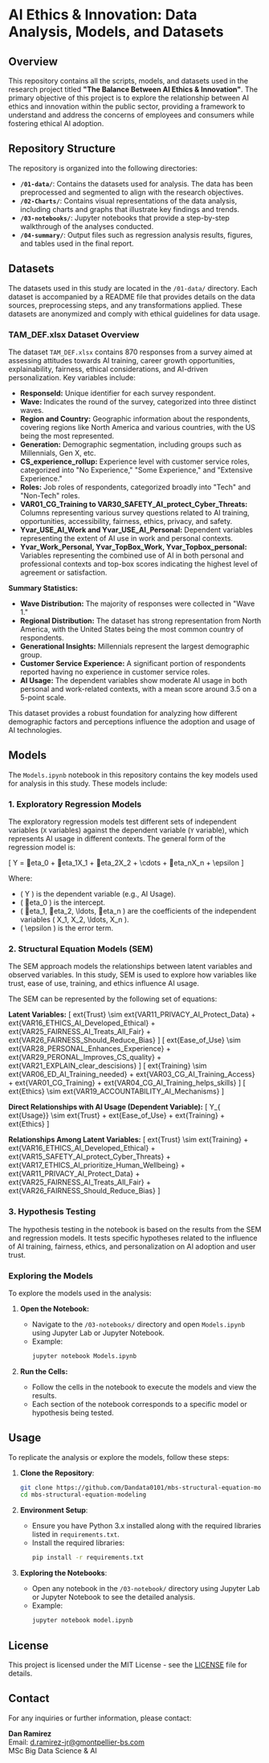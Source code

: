 
# AI Ethics & Innovation: Data Analysis, Models, and Datasets

## Overview

This repository contains all the scripts, models, and datasets used in the research project titled **"The Balance Between AI Ethics & Innovation"**. The primary objective of this project is to explore the relationship between AI ethics and innovation within the public sector, providing a framework to understand and address the concerns of employees and consumers while fostering ethical AI adoption.

## Repository Structure

The repository is organized into the following directories:

- **`/01-data/`**: Contains the datasets used for analysis. The data has been preprocessed and segmented to align with the research objectives.
- **`/02-Charts/`**: Contains visual representations of the data analysis, including charts and graphs that illustrate key findings and trends.
- **`/03-notebooks/`**: Jupyter notebooks that provide a step-by-step walkthrough of the analyses conducted.
- **`/04-summary/`**: Output files such as regression analysis results, figures, and tables used in the final report.

## Datasets

The datasets used in this study are located in the `/01-data/` directory. Each dataset is accompanied by a README file that provides details on the data sources, preprocessing steps, and any transformations applied. These datasets are anonymized and comply with ethical guidelines for data usage.

### TAM_DEF.xlsx Dataset Overview

The dataset `TAM_DEF.xlsx` contains 870 responses from a survey aimed at assessing attitudes towards AI training, career growth opportunities, explainability, fairness, ethical considerations, and AI-driven personalization. Key variables include:

- **ResponseId:** Unique identifier for each survey respondent.
- **Wave:** Indicates the round of the survey, categorized into three distinct waves.
- **Region and Country:** Geographic information about the respondents, covering regions like North America and various countries, with the US being the most represented.
- **Generation:** Demographic segmentation, including groups such as Millennials, Gen X, etc.
- **CS_experience_rollup:** Experience level with customer service roles, categorized into "No Experience," "Some Experience," and "Extensive Experience."
- **Roles:** Job roles of respondents, categorized broadly into "Tech" and "Non-Tech" roles.
- **VAR01_CG_Training to VAR30_SAFETY_AI_protect_Cyber_Threats:** Columns representing various survey questions related to AI training, opportunities, accessibility, fairness, ethics, privacy, and safety.
- **Yvar_USE_AI_Work and Yvar_USE_AI_Personal:** Dependent variables representing the extent of AI use in work and personal contexts.
- **Yvar_Work_Personal, Yvar_TopBox_Work, Yvar_Topbox_personal:** Variables representing the combined use of AI in both personal and professional contexts and top-box scores indicating the highest level of agreement or satisfaction.

**Summary Statistics:**
- **Wave Distribution:** The majority of responses were collected in "Wave 1."
- **Regional Distribution:** The dataset has strong representation from North America, with the United States being the most common country of respondents.
- **Generational Insights:** Millennials represent the largest demographic group.
- **Customer Service Experience:** A significant portion of respondents reported having no experience in customer service roles.
- **AI Usage:** The dependent variables show moderate AI usage in both personal and work-related contexts, with a mean score around 3.5 on a 5-point scale.

This dataset provides a robust foundation for analyzing how different demographic factors and perceptions influence the adoption and usage of AI technologies.

## Models

The `Models.ipynb` notebook in this repository contains the key models used for analysis in this study. These models include:

### 1. Exploratory Regression Models

The exploratory regression models test different sets of independent variables (`X` variables) against the dependent variable (`Y` variable), which represents AI usage in different contexts. The general form of the regression model is:

\[
Y = eta_0 + eta_1X_1 + eta_2X_2 + \cdots + eta_nX_n + \epsilon
\]

Where:
- \( Y \) is the dependent variable (e.g., AI Usage).
- \( eta_0 \) is the intercept.
- \( eta_1, eta_2, \ldots, eta_n \) are the coefficients of the independent variables \( X_1, X_2, \ldots, X_n \).
- \( \epsilon \) is the error term.

### 2. Structural Equation Models (SEM)

The SEM approach models the relationships between latent variables and observed variables. In this study, SEM is used to explore how variables like trust, ease of use, training, and ethics influence AI usage.

The SEM can be represented by the following set of equations:

**Latent Variables:**
\[
	ext{Trust} \sim 	ext{VAR11\_PRIVACY\_AI\_Protect\_Data} + 	ext{VAR16\_ETHICS\_AI\_Developed\_Ethical} + 	ext{VAR25\_FAIRNESS\_AI\_Treats\_All\_Fair} + 	ext{VAR26\_FAIRNESS\_Should\_Reduce\_Bias}
\]
\[
	ext{Ease\_of\_Use} \sim 	ext{VAR28\_PERSONAL\_Enhances\_Experience} + 	ext{VAR29\_PERONAL\_Improves\_CS\_quality} + 	ext{VAR21\_EXPLAIN\_clear\_descisions}
\]
\[
	ext{Training} \sim 	ext{VAR06\_ED\_AI\_Training\_needed} + 	ext{VAR03\_CG\_AI\_Training\_Access} + 	ext{VAR01\_CG\_Training} + 	ext{VAR04\_CG\_AI\_Training\_helps\_skills}
\]
\[
	ext{Ethics} \sim 	ext{VAR19\_ACCOUNTABILITY\_AI\_Mechanisms}
\]

**Direct Relationships with AI Usage (Dependent Variable):**
\[
Y_{	ext{Usage}} \sim 	ext{Trust} + 	ext{Ease\_of\_Use} + 	ext{Training} + 	ext{Ethics}
\]

**Relationships Among Latent Variables:**
\[
	ext{Trust} \sim 	ext{Training} + 	ext{VAR16\_ETHICS\_AI\_Developed\_Ethical} + 	ext{VAR15\_SAFETY\_AI\_protect\_Cyber\_Threats} + 	ext{VAR17\_ETHICS\_AI\_prioritize\_Human\_Wellbeing} + 	ext{VAR11\_PRIVACY\_AI\_Protect\_Data} + 	ext{VAR25\_FAIRNESS\_AI\_Treats\_All\_Fair} + 	ext{VAR26\_FAIRNESS\_Should\_Reduce\_Bias}
\]

### 3. Hypothesis Testing

The hypothesis testing in the notebook is based on the results from the SEM and regression models. It tests specific hypotheses related to the influence of AI training, fairness, ethics, and personalization on AI adoption and user trust.

### Exploring the Models

To explore the models used in the analysis:

1. **Open the Notebook:**
   - Navigate to the `/03-notebooks/` directory and open `Models.ipynb` using Jupyter Lab or Jupyter Notebook.
   - Example:
     ```bash
     jupyter notebook Models.ipynb
     ```

2. **Run the Cells:**
   - Follow the cells in the notebook to execute the models and view the results.
   - Each section of the notebook corresponds to a specific model or hypothesis being tested.

## Usage

To replicate the analysis or explore the models, follow these steps:

1. **Clone the Repository**:
   ```bash
   git clone https://github.com/Dandata0101/mbs-structural-equation-modeling
   cd mbs-structural-equation-modeling
   ```

2. **Environment Setup**:
   - Ensure you have Python 3.x installed along with the required libraries listed in `requirements.txt`.
   - Install the required libraries:
     ```bash
     pip install -r requirements.txt
     ```

3. **Exploring the Notebooks**:
   - Open any notebook in the `/03-notebook/` directory using Jupyter Lab or Jupyter Notebook to see the detailed analysis.
   - Example:
     ```bash
     jupyter notebook model.ipynb
     ```

## License

This project is licensed under the MIT License - see the [LICENSE](LICENSE) file for details.

## Contact

For any inquiries or further information, please contact:

**Dan Ramirez**  
Email: [d.ramirez-jr@gmontpellier-bs.com](mailto:d.ramirez-jr@gmontpellier-bs.com)  
MSc Big Data Science & AI
